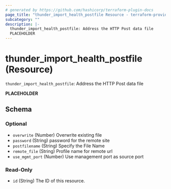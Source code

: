 ```yaml
---
# generated by https://github.com/hashicorp/terraform-plugin-docs
page_title: "thunder_import_health_postfile Resource - terraform-provider-thunder"
subcategory: ""
description: |-
  thunder_import_health_postfile: Address the HTTP Post data file
  PLACEHOLDER
---
```


# thunder_import_health_postfile (Resource)

`thunder_import_health_postfile`: Address the HTTP Post data file

__PLACEHOLDER__



<!-- schema generated by tfplugindocs -->
## Schema

### Optional

- `overwrite` (Number) Overwrite existing file
- `password` (String) password for the remote site
- `postfilename` (String) Specify the File Name
- `remote_file` (String) Profile name for remote url
- `use_mgmt_port` (Number) Use management port as source port

### Read-Only

- `id` (String) The ID of this resource.


